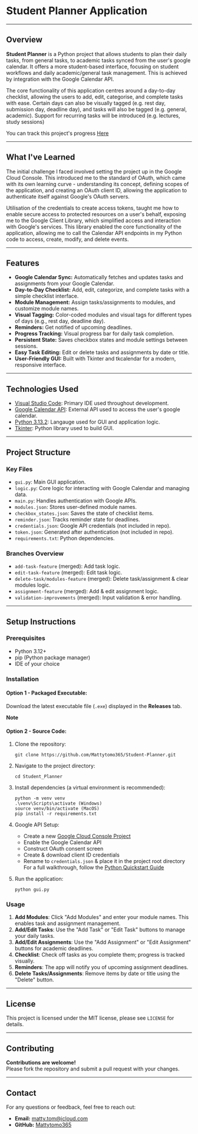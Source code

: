 # Student Planner Application

---

## Overview

**Student Planner** is a Python project that allows students to plan their daily tasks, from general tasks, to academic tasks synced from the user's google calendar. It offers a more student-based interface, focusing on student workflows and daily academic/general task management. This is achieved by integration with the Google Calendar API.

The core functionality of this application centres around a day-to-day checklist, allowing the users to add, edit, categorise, and complete tasks with ease. Certain days can also be visually tagged (e.g. rest day, submission day, deadline day), and tasks will also be tagged (e.g. general, academic). Support for recurring tasks will be introduced (e.g. lectures, study sessions)

You can track this project's progress [Here](https://www.notion.so/1e618110f1f280d79bbdceff2d6b615f?v=1e618110f1f281dca200000c9ddb7b7b&pvs=4)

---

## What I've Learned

The initial challenge I faced involved setting the project up in the Google Cloud Console. This introduced me to the standard of OAuth, which came with its own learning curve - understanding its concept, defining scopes of the application, and creating an OAuth client ID, allowing the application to authenticate itself against Google's OAuth servers. 

Utilisation of the credentials to create access tokens, taught me how to enable secure access to protected resources on a user's behalf, exposing me to the Google Client Library, which simplified access and interaction with Google's services. This library enabled the core functionality of the application, allowing me to call the Calendar API endpoints in my Python code to access, create, modify, and delete events. 

---

## Features

- **Google Calendar Sync:** Automatically fetches and updates tasks and assignments from your Google Calendar.
- **Day-to-Day Checklist:** Add, edit, categorize, and complete tasks with a simple checklist interface.
- **Module Management:** Assign tasks/assignments to modules, and customize module names.
- **Visual Tagging:** Color-coded modules and visual tags for different types of days (e.g., rest day, deadline day).
- **Reminders:** Get notified of upcoming deadlines.
- **Progress Tracking:** Visual progress bar for daily task completion.
- **Persistent State:** Saves checkbox states and module settings between sessions.
- **Easy Task Editing:** Edit or delete tasks and assignments by date or title.
- **User-Friendly GUI:** Built with Tkinter and tkcalendar for a modern, responsive interface.

---

## Technologies Used

- [Visual Studio Code](https://code.visualstudio.com/): Primary IDE used throughout development.
- [Google Calendar API](https://developers.google.com/workspace/calendar/api/guides/overview): External API used to access the user's google calendar.
- [Python 3.13.2](https://www.python.org/): Langauge used for GUI and application logic.
- [Tkinter](https://docs.python.org/3/library/tkinter.html): Python library used to build GUI.

---

## Project Structure

### Key Files

- `gui.py`: Main GUI application.
- `logic.py`: Core logic for interacting with Google Calendar and managing data.
- `main.py`: Handles authentication with Google APIs.
- `modules.json`: Stores user-defined module names.
- `checkbox_states.json`: Saves the state of checklist items.
- `reminder.json`: Tracks reminder state for deadlines.
- `credentials.json`: Google API credentials (not included in repo).
- `token.json`: Generated after authentication (not included in repo).
- `requirements.txt`: Python dependencies.

### Branches Overview

- `add-task-feature` (merged): Add task logic.
- `edit-task-feature` (merged): Edit task logic.
- `delete-task/modules-feature` (merged): Delete task/assignment & clear modules logic.
- `assignment-feature` (merged): Add & edit assignment logic.
- `validation-improvements` (merged): Input validation & error handling.

---

## Setup Instructions

### Prerequisites

- Python 3.12+
- pip (Python package manager)
- IDE of your choice

### Installation

#### Option 1 - Packaged Executable:

Download the latest executable file (`.exe`) displayed in the **Releases** tab.

**Note** 

#### Option 2 - Source Code:

1. Clone the repository:

    ```
    git clone https://github.com/Mattytomo365/Student-Planner.git
    ```

2. Navigate to the project directory:

    ```
    cd Student_Planner
    ```

3. Install dependencies (a virtual environment is recommended):

    ```
    python -m venv venv
    .\venv\Scripts\activate (Windows)
    source venv/bin/activate (MacOS)
    pip install -r requirements.txt
    ```

4. Google API Setup:
    - Create a new [Google Cloud Console Project](https://console.cloud.google.com/)
    - Enable the Google Calendar API
    - Construct OAuth consent screen
    - Create & download client ID credentials
    - Rename to `credentials.json` & place it in the project root directory
    For a full walkthrough, follow the [Python Quickstart Guide](https://developers.google.com/workspace/calendar/api/quickstart/python)

4. Run the application:

    ```
    python gui.py
    ```

### Usage

1. **Add Modules**: Click "Add Modules" and enter your module names. This enables task and assignment management.
2. **Add/Edit Tasks**: Use the "Add Task" or "Edit Task" buttons to manage your daily tasks.
3. **Add/Edit Assignments**: Use the "Add Assignment" or "Edit Assignment" buttons for academic deadlines.
4. **Checklist**: Check off tasks as you complete them; progress is tracked visually.
5. **Reminders**: The app will notify you of upcoming assignment deadlines.
6. **Delete Tasks/Assignments**: Remove items by date or title using the "Delete" button.

---

## License

This project is licensed under the MIT license, please see `LICENSE` for details.

---
## Contributing

**Contributions are welcome!**  
Please fork the repository and submit a pull request with your changes.

---

## Contact

For any questions or feedback, feel free to reach out:

- **Email:** matty.tom@icloud.com
- **GitHub:** [Mattytomo365](https://github.com/Mattytomo365)